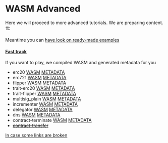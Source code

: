 # WASM Advanced

Here we will proceed to more advanced tutorials. We are preparing content. 🏗

Meantime you can [have look on ready-made examples](https://github.com/hicommonwealth/ink/tree/master/examples)

#### [Fast track](https://contracts.edgewa.re/#/3/introduction?id=fast-track) <a id="fast-track"></a>

If you want to play, we compiled WASM and generated metadata for you

* erc20 [WASM](https://contracts.edgewa.re/3/assets/erc20.wasm) [METADATA](https://contracts.edgewa.re/3/assets/erc20.json)
* erc721 [WASM](https://contracts.edgewa.re/3/assets/erc721.wasm) [METADATA](https://contracts.edgewa.re/3/assets/erc721.json)
* flipper [WASM](https://contracts.edgewa.re/3/assets/flipper.wasm) [METADATA](https://contracts.edgewa.re/3/assets/flipper.json)
* trait-erc20 [WASM](https://contracts.edgewa.re/3/assets/trait-erc20.wasm) [METADATA](https://contracts.edgewa.re/3/assets/trait-erc20.json)
* trait-flipper [WASM](https://contracts.edgewa.re/3/assets/trait-flipper.wasm) [METADATA](https://contracts.edgewa.re/3/assets/trait-flipper.json)
* multisig\_plain [WASM](https://contracts.edgewa.re/3/assets/multisig_plain.wasm) [METADATA](https://contracts.edgewa.re/3/assets/multisig_plain.json)
* incrementer [WASM](https://contracts.edgewa.re/3/assets/incrementer.wasm) [METADATA](https://contracts.edgewa.re/3/assets/incrementer.json)
* delegator [WASM](https://contracts.edgewa.re/3/assets/delegator.wasm) [METADATA](https://contracts.edgewa.re/3/assets/delegator.json)
* dns [WASM](https://contracts.edgewa.re/3/assets/dns.wasm) [METADATA](https://contracts.edgewa.re/3/assets/dns.json)
* contract-terminate [WASM](https://contracts.edgewa.re/3/assets/contract-terminate.wasm) [METADATA](https://contracts.edgewa.re/3/assets/contract-terminate.json)
* [~~contract-transfer~~](https://github.com/paritytech/cargo-contract/issues/106)

[In case some links are broken](https://github.com/hicommonwealth/edgeware-contracts-tutorials/tree/master/3/assets)

